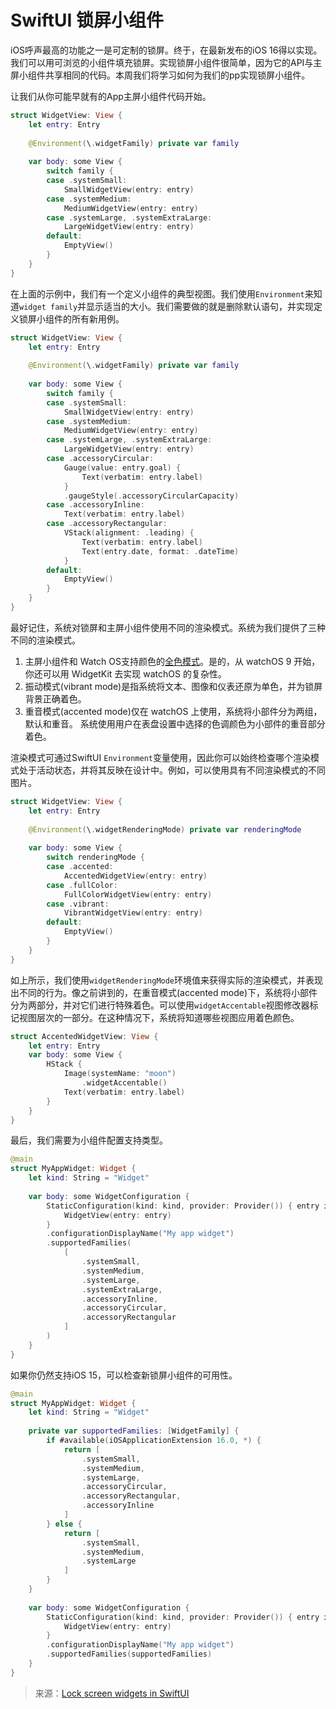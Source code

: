 # SwiftUI 锁屏小组件


iOS呼声最高的功能之一是可定制的锁屏。终于，在最新发布的iOS 16得以实现。我们可以用可浏览的小组件填充锁屏。实现锁屏小组件很简单，因为它的API与主屏小组件共享相同的代码。本周我们将学习如何为我们的pp实现锁屏小组件。

让我们从你可能早就有的App主屏小组件代码开始。

```swift
struct WidgetView: View {
    let entry: Entry
    
    @Environment(\.widgetFamily) private var family
    
    var body: some View {
        switch family {
        case .systemSmall:
            SmallWidgetView(entry: entry)
        case .systemMedium:
            MediumWidgetView(entry: entry)
        case .systemLarge, .systemExtraLarge:
            LargeWidgetView(entry: entry)
        default:
            EmptyView()
        }
    }
}
```

在上面的示例中，我们有一个定义小组件的典型视图。我们使用`Environment`来知道`widget family`并显示适当的大小。我们需要做的就是删除默认语句，并实现定义锁屏小组件的所有新用例。

```swift
struct WidgetView: View {
    let entry: Entry
    
    @Environment(\.widgetFamily) private var family
    
    var body: some View {
        switch family {
        case .systemSmall:
            SmallWidgetView(entry: entry)
        case .systemMedium:
            MediumWidgetView(entry: entry)
        case .systemLarge, .systemExtraLarge:
            LargeWidgetView(entry: entry)
        case .accessoryCircular:
            Gauge(value: entry.goal) {
                Text(verbatim: entry.label)
            }
            .gaugeStyle(.accessoryCircularCapacity)
        case .accessoryInline:
            Text(verbatim: entry.label)
        case .accessoryRectangular:
            VStack(alignment: .leading) {
                Text(verbatim: entry.label)
                Text(entry.date, format: .dateTime)
            }
        default:
            EmptyView()
        }
    }
}
```

最好记住，系统对锁屏和主屏小组件使用不同的渲染模式。系统为我们提供了三种不同的渲染模式。

1. 主屏小组件和 Watch OS支持颜色的[全色模式](https://www.interaction-design.org/literature/topics/color-modes)。是的，从 watchOS 9 开始，你还可以用 WidgetKit 去实现 watchOS 的复杂性。
2. 振动模式(vibrant mode)是指系统将文本、图像和仪表还原为单色，并为锁屏背景正确着色。
3. 重音模式(accented mode)仅在 watchOS 上使用，系统将小部件分为两组，默认和重音。 系统使用用户在表盘设置中选择的色调颜色为小部件的重音部分着色。

渲染模式可通过SwiftUI `Environment`变量使用，因此你可以始终检查哪个渲染模式处于活动状态，并将其反映在设计中。例如，可以使用具有不同渲染模式的不同图片。

```swift
struct WidgetView: View {
    let entry: Entry
    
    @Environment(\.widgetRenderingMode) private var renderingMode
    
    var body: some View {
        switch renderingMode {
        case .accented:
            AccentedWidgetView(entry: entry)
        case .fullColor:
            FullColorWidgetView(entry: entry)
        case .vibrant:
            VibrantWidgetView(entry: entry)
        default:
            EmptyView()
        }
    }
}
```

如上所示，我们使用`widgetRenderingMode`环境值来获得实际的渲染模式，并表现出不同的行为。像之前讲到的，在重音模式(accented mode)下，系统将小部件分为两部分，并对它们进行特殊着色。可以使用`widgetAccentable`视图修改器标记视图层次的一部分。在这种情况下，系统将知道哪些视图应用着色颜色。

```swift
struct AccentedWidgetView: View {
    let entry: Entry
    var body: some View {
        HStack {
            Image(systemName: "moon")
                .widgetAccentable()
            Text(verbatim: entry.label)
        }
    }
}
```

最后，我们需要为小组件配置支持类型。

```swift
@main
struct MyAppWidget: Widget {
    let kind: String = "Widget"
    
    var body: some WidgetConfiguration {
        StaticConfiguration(kind: kind, provider: Provider()) { entry in
            WidgetView(entry: entry)
        }
        .configurationDisplayName("My app widget")
        .supportedFamilies(
            [
                .systemSmall,
                .systemMedium,
                .systemLarge,
                .systemExtraLarge,
                .accessoryInline,
                .accessoryCircular,
                .accessoryRectangular
            ]
        )
    }
}
```

如果你仍然支持iOS 15，可以检查新锁屏小组件的可用性。

```swift
@main
struct MyAppWidget: Widget {
    let kind: String = "Widget"
    
    private var supportedFamilies: [WidgetFamily] {
        if #available(iOSApplicationExtension 16.0, *) {
            return [
                .systemSmall,
                .systemMedium,
                .systemLarge,
                .accessoryCircular,
                .accessoryRectangular,
                .accessoryInline
            ]
        } else {
            return [
                .systemSmall,
                .systemMedium,
                .systemLarge
            ]
        }
    }
    
    var body: some WidgetConfiguration {
        StaticConfiguration(kind: kind, provider: Provider()) { entry in
            WidgetView(entry: entry)
        }
        .configurationDisplayName("My app widget")
        .supportedFamilies(supportedFamilies)
    }
}
```

> 来源：[Lock screen widgets in SwiftUI](https://swiftwithmajid.com/2022/08/30/lock-screen-widgets-in-swiftui/)